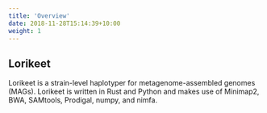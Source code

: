 ```yaml
---
title: 'Overview'
date: 2018-11-28T15:14:39+10:00
weight: 1
---
```


## Lorikeet

Lorikeet is a strain-level haplotyper for metagenome-assembled genomes (MAGs). Lorikeet is written in Rust and Python
and makes use of Minimap2, BWA, SAMtools, Prodigal, numpy, and nimfa.